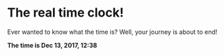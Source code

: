 # The real time clock!

Ever wanted to know what the time is? Well, your journey is about to end!

**The time is Dec 13, 2017, 12:38**
